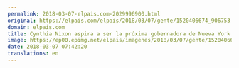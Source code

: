 ```yaml
---
permalink: 2018-03-07-elpais.com-2029996900.html
original: https://elpais.com/elpais/2018/03/07/gente/1520406674_906753.html#?ref=rss&format=simple&link=link
domain: elpais.com
title: Cynthia Nixon aspira a ser la próxima gobernadora de Nueva York
image: https://ep00.epimg.net/elpais/imagenes/2018/03/07/gente/1520406674_906753_1520406857_rrss_normal.jpg
date: 2018-03-07 07:42:20
translations: en
---
```


